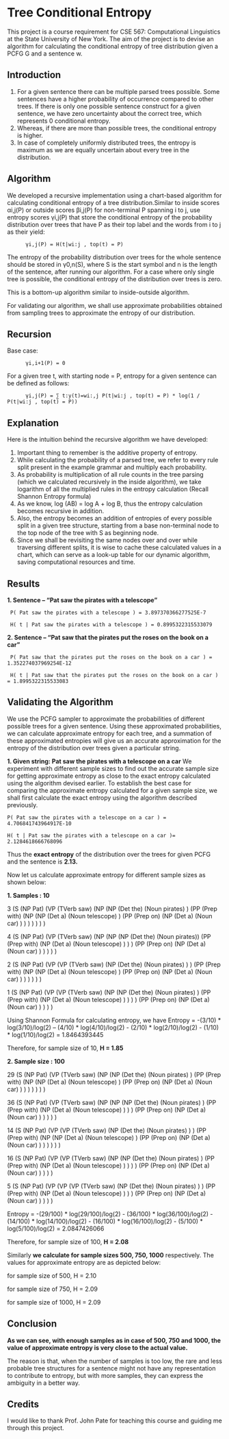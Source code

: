 # Tree Conditional Entropy

This project is a course requirement for CSE 567: Computational Linguistics at the State University of New York. The aim of the project is to devise an algorithm for calculating the conditional entropy of tree distribution given a PCFG G and a sentence w.

## Introduction
  1. For a given sentence there can be multiple parsed trees possible. Some sentences have a higher probability of occurrence compared to other trees. If there is only one possible sentence construct for a given sentence, we have zero uncertainty about the correct tree, which represents 0 conditional entropy.
  2. Whereas, if there are more than possible trees, the conditional entropy is higher.
  3. In case of completely uniformly distributed trees, the entropy is maximum as we are
equally uncertain about every tree in the distribution.

## Algorithm
We developed a recursive implementation using a chart-based algorithm for calculating conditional entropy of a tree distribution.Similar to inside scores αi,j(P) or outside scores βi,j(P) for non-terminal P spanning i to j, use entropy scores γi,j(P) that store the conditional entropy of the probability distribution over trees that have P as their top label and the words from i to j as their yield:
```
      γi,j(P) = H(t|wi:j , top(t) = P)
```

The entropy of the probability distribution over trees for the whole sentence should be stored
in γ0,n(S), where S is the start symbol and n is the length of the sentence, after running our algorithm. For a case where only single tree is possible, the conditional entropy of the distribution over trees is zero.

This is a bottom-up algorithm similar to inside-outside algorithm.

For validating our algorithm, we shall use approximate probabilities obtained from sampling trees to approximate the entropy of our distribution.

## Recursion

Base case:
```
      γi,i+1(P) = 0
```

For a given tree t, with starting node = P, entropy for a given sentence can be defined as follows:
```
      γi,j(P) = ∑ t:y(t)=wi:,j P(t|wi:j , top(t) = P) * log(1 / P(t|wi:j , top(t) = P))
```

## Explanation
Here is the intuition behind the recursive algorithm we have developed:
  1. Important thing to remember is the additive property of entropy.
  2. While calculating the probability of a parsed tree, we refer to every rule split present in
the example grammar and multiply each probability.
  3. As probability is multiplication of all rule counts in the tree parsing (which we calculated recursively in the inside algorithm), we take logarithm of all the multiplied rules in the entropy calculation (Recall Shannon Entropy formula)
  4. As we know, log (AB) = log A + log B, thus the entropy calculation becomes recursive in addition.
  5. Also, the entropy becomes an addition of entropies of every possible split in a given tree structure, starting from a base non-terminal node to the top node of the tree with S as beginning node.
  6. Since we shall be revisiting the same nodes over and over while traversing different splits, it is wise to cache these calculated values in a chart, which can serve as a look-up table for our dynamic algorithm, saving computational resources and time.
  
## Results
  
  **1. Sentence – “Pat saw the pirates with a telescope”**
  
     P( Pat saw the pirates with a telescope ) = 3.897370366277525E-7 
     
     H( t | Pat saw the pirates with a telescope ) = 0.8995322315533079
     
  **2. Sentence – “Pat saw that the pirates put the roses on the book on a car”**
     
     P( Pat saw that the pirates put the roses on the book on a car ) = 1.352274037969254E-12
     
     H( t | Pat saw that the pirates put the roses on the book on a car ) = 1.8995322315533083
     
## Validating the Algorithm

We use the PCFG sampler to approximate the probabilities of different possible trees for a given sentence. Using these approximated probabilities, we can calculate approximate entropy for each tree, and a summation of these approximated entropies will give us an accurate approximation for the entropy of the distribution over trees given a particular string.

  **1. Given string: Pat saw the pirates with a telescope on a car**
    We experiment with different sample sizes to find out the accurate sample size for getting approximate entropy as close to the exact entropy calculated using the algorithm devised earlier. To establish the best case for comparing the approximate entropy calculated for a given sample size, we shall first calculate the exact entropy using the algorithm described previously.
    
    P( Pat saw the pirates with a telescope on a car ) = 4.706841743964917E-10
    
    H( t | Pat saw the pirates with a telescope on a car )= 2.1284618666768096

Thus the **exact entropy** of the distribution over the trees for given PCFG and the sentence is **2.13.**

Now let us calculate approximate entropy for different sample sizes as shown below:

**1. Samples : 10**

  3 (S (NP Pat) (VP (TVerb saw) (NP (NP (Det the) (Noun pirates) ) (PP (Prep with) (NP (NP (Det a) (Noun telescope) ) (PP (Prep on) (NP (Det a) (Noun car) ) ) ) ) ) ) )
  
  4 (S (NP Pat) (VP (TVerb saw) (NP (NP (NP (Det the) (Noun pirates)) (PP (Prep with) (NP (Det a) (Noun telescope) ) ) ) (PP (Prep on) (NP (Det a) (Noun car) ) ) ) ) )
  
  2 (S (NP Pat) (VP (VP (TVerb saw) (NP (Det the) (Noun pirates) ) ) (PP (Prep with) (NP (NP (Det a) (Noun telescope) ) (PP (Prep on) (NP (Det a) (Noun car) ) ) ) ) ) )
  
  1 (S (NP Pat) (VP (VP (TVerb saw) (NP (NP (Det the) (Noun pirates) ) (PP (Prep with) (NP (Det a) (Noun telescope) ) ) ) ) (PP (Prep on) (NP (Det a) (Noun car) ) ) ) )

Using Shannon Formula for calculating entropy, we have
Entropy = -(3/10) * log(3/10)/log(2) – (4/10) * log(4/10)/log(2) - (2/10) * log(2/10)/log(2) - (1/10) * log(1/10)/log(2)
        = 1.8464393445

Therefore, for sample size of 10, **H = 1.85**

**2. Sample size : 100**

  29 (S (NP Pat) (VP (TVerb saw) (NP (NP (Det the) (Noun pirates) ) (PP (Prep with) (NP (NP (Det a) (Noun telescope) ) (PP (Prep on) (NP (Det a) (Noun car) ) ) ) ) ) ) )

  36 (S (NP Pat) (VP (TVerb saw) (NP (NP (NP (Det the) (Noun pirates) ) (PP (Prep with) (NP (Det a) (Noun telescope) ) ) ) (PP (Prep on) (NP (Det a) (Noun car) ) ) ) ) )
  
  14 (S (NP Pat) (VP (VP (TVerb saw) (NP (Det the) (Noun pirates) ) ) (PP (Prep with) (NP (NP (Det a) (Noun telescope) ) (PP (Prep on) (NP (Det a) (Noun car) ) ) ) ) ) )
  
  16 (S (NP Pat) (VP (VP (TVerb saw) (NP (NP (Det the) (Noun pirates) ) (PP (Prep with) (NP (Det a) (Noun telescope) ) ) ) ) (PP (Prep on) (NP (Det a) (Noun car) ) ) ) )
  
  5 (S (NP Pat) (VP (VP (VP (TVerb saw) (NP (Det the) (Noun pirates) ) ) (PP (Prep with) (NP (Det a) (Noun telescope) ) ) ) (PP (Prep on) (NP (Det a) (Noun car) ) ) ) )
  
Entropy = -(29/100) * log(29/100)/log(2) - (36/100) * log(36/100)/log(2) - (14/100) * log(14/100)/log(2) - (16/100) * log(16/100)/log(2) - (5/100) * log(5/100)/log(2)
        = 2.0847426066
        
Therefore, for sample size of 100, **H = 2.08**

Similarly **we calculate for sample sizes 500, 750, 1000** respectively. The values for approximate entropy are as depicted below:
  
  for sample size of 500, H = 2.10
  
  for sample size of 750, H = 2.09
  
  for sample size of 1000, H = 2.09

## Conclusion
**As we can see, with enough samples as in case of 500, 750 and 1000, the value of approximate entropy is very close to the actual value.**

The reason is that, when the number of samples is too low, the rare and less probable tree structures for a sentence might not have any representation to contribute to entropy, but with more samples, they can express the ambiguity in a better way.

## Credits
I would like to thank Prof. John Pate for teaching this course and guiding me through this project.

